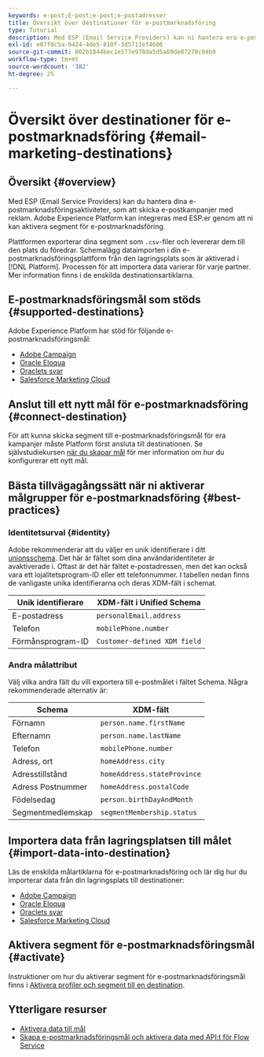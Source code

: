 ```yaml
---
keywords: e-post;E-post;e-post;e-postadresser
title: Översikt över destinationer för e-postmarknadsföring
type: Tutorial
description: Med ESP (Email Service Providers) kan ni hantera era e-postmarknadsföringsaktiviteter, t.ex. för att skicka e-postkampanjer.
exl-id: e07f8c5a-0424-4de5-810f-3d5711ef4606
source-git-commit: 802b1844bec1e577e978da5d5a69de87278c04b9
workflow-type: tm+mt
source-wordcount: '382'
ht-degree: 2%

---
```


# Översikt över destinationer för e-postmarknadsföring {#email-marketing-destinations}

## Översikt {#overview}

Med ESP (Email Service Providers) kan du hantera dina e-postmarknadsföringsaktiviteter, som att skicka e-postkampanjer med reklam. Adobe Experience Platform kan integreras med ESP:er genom att ni kan aktivera segment för e-postmarknadsföring.

Plattformen exporterar dina segment som `.csv`-filer och levererar dem till den plats du föredrar. Schemalägg dataimporten i din e-postmarknadsföringsplattform från den lagringsplats som är aktiverad i [!DNL Platform]. Processen för att importera data varierar för varje partner. Mer information finns i de enskilda destinationsartiklarna.

## E-postmarknadsföringsmål som stöds {#supported-destinations}

Adobe Experience Platform har stöd för följande e-postmarknadsföringsmål:

* [Adobe Campaign](adobe-campaign.md)
* [Oracle Eloqua](oracle-eloqua.md)
* [Oraclets svar](oracle-responsys.md)
* [Salesforce Marketing Cloud](salesforce-marketing-cloud.md)

## Anslut till ett nytt mål för e-postmarknadsföring {#connect-destination}

För att kunna skicka segment till e-postmarknadsföringsmål för era kampanjer måste Platform först ansluta till destinationen. Se självstudiekursen [när du skapar mål](../../ui/connect-destination.md) för mer information om hur du konfigurerar ett nytt mål.

## Bästa tillvägagångssätt när ni aktiverar målgrupper för e-postmarknadsföring {#best-practices}

### Identitetsurval {#identity}

Adobe rekommenderar att du väljer en unik identifierare i ditt [unionsschema](../../../profile/home.md#profile-fragments-and-union-schemas). Det här är fältet som dina användaridentiteter är avaktiverade i. Oftast är det här fältet e-postadressen, men det kan också vara ett lojalitetsprogram-ID eller ett telefonnummer. I tabellen nedan finns de vanligaste unika identifierarna och deras XDM-fält i schemat.

| Unik identifierare | XDM-fält i Unified Schema |
|----------------- | ---------------------------|
| E-postadress | `personalEmail.address` |
| Telefon | `mobilePhone.number` |
| Förmånsprogram-ID | `Customer-defined XDM field` |

### Andra målattribut

Välj vilka andra fält du vill exportera till e-postmålet i fältet Schema. Några rekommenderade alternativ är:

| Schema | XDM-fält |
|------ | ---------|
| Förnamn | `person.name.firstName` |
| Efternamn | `person.name.lastName` |
| Telefon | `mobilePhone.number` |
| Adress, ort | `homeAddress.city` |
| Adresstillstånd | `homeAddress.stateProvince` |
| Adress Postnummer | `homeAddress.postalCode` |
| Födelsedag | `person.birthDayAndMonth` |
| Segmentmedlemskap | `segmentMembership.status` |

## Importera data från lagringsplatsen till målet {#import-data-into-destination}

Läs de enskilda målartiklarna för e-postmarknadsföring och lär dig hur du importerar data från din lagringsplats till destinationer:

* [Adobe Campaign](adobe-campaign.md)
* [Oracle Eloqua](oracle-eloqua.md)
* [Oraclets svar](oracle-responsys.md)
* [Salesforce Marketing Cloud](salesforce-marketing-cloud.md)

## Aktivera segment för e-postmarknadsföringsmål {#activate}

Instruktioner om hur du aktiverar segment för e-postmarknadsföringsmål finns i [Aktivera profiler och segment till en destination](../../ui/activate-destinations.md).

## Ytterligare resurser

* [Aktivera data till mål](../../ui/activate-destinations.md)
* [Skapa e-postmarknadsföringsmål och aktivera data med API:t för Flow Service](../../api/email-marketing.md)
